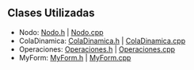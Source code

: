 ## Clases Utilizadas
- Nodo: [Nodo.h](https://github.com/JoseAndresHV-UPSA/estructura-datos-si210/blob/master/COLAS_DINAMICAS/Nodo.h) | [Nodo.cpp](https://github.com/JoseAndresHV-UPSA/estructura-datos-si210/blob/master/COLAS_DINAMICAS/Nodo.cpp)
- ColaDinamica: [ColaDinamica.h](https://github.com/JoseAndresHV-UPSA/estructura-datos-si210/blob/master/COLAS_DINAMICAS/ColaDinamica.h) | [ColaDinamica.cpp](https://github.com/JoseAndresHV-UPSA/estructura-datos-si210/blob/master/COLAS_DINAMICAS/ColaDinamica.cpp)
- Operaciones: [Operaciones.h](https://github.com/JoseAndresHV-UPSA/estructura-datos-si210/blob/master/COLAS_DINAMICAS/Operaciones.h) | [Operaciones.cpp](https://github.com/JoseAndresHV-UPSA/estructura-datos-si210/blob/master/COLAS_DINAMICAS/Operaciones.cpp)
- MyForm: [MyForm.h](https://github.com/JoseAndresHV-UPSA/estructura-datos-si210/blob/master/COLAS_DINAMICAS/MyForm.h) | [MyForm.cpp](https://github.com/JoseAndresHV-UPSA/estructura-datos-si210/blob/master/COLAS_DINAMICAS/MyForm.cpp)

